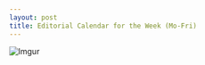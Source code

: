 ```yaml
---
layout: post
title: Editorial Calendar for the Week (Mo-Fri)
---
```



![Imgur](http://i.imgur.com/5zc0w0P.png)

